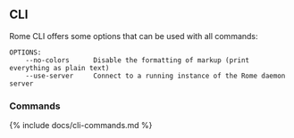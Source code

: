 ## CLI

Rome CLI offers some options that can be used with all commands:

```shell
OPTIONS:
    --no-colors      Disable the formatting of markup (print everything as plain text)
    --use-server     Connect to a running instance of the Rome daemon server
```

### Commands

{% include docs/cli-commands.md %}
